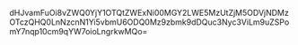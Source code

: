 dHJvamFuOi8vZWQ0YjY1OTQtZWExNi00MGY2LWE5MzUtZjM5ODVjNDMzOTczQHQ0LnNzcnN1Yi5vbmU6ODQ0Mz9zbmk9dDQuc3Nyc3ViLm9uZSPomY7nqp10cm9qYW7oioLngrkwMQo=